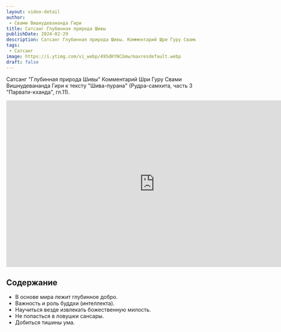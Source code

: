 ```yaml
---
layout: video-detail
author:
 - Свами Вишнудевананда Гири
title: Сатсанг Глубинная природа Шивы
publishDate: 2024-02-29
description: Сатсанг Глубинная природа Шивы. Комментарий Шри Гуру Свами Вишнудевананда Гири к тексту "Шива-пурана" (Рудра-самхита, часть 3 "Парвати-кханда", гл.11).
tags: 
 - Сатсанг
image: https://i.ytimg.com/vi_webp/495dKYNCGmw/maxresdefault.webp
draft: false
---
```


 Сатсанг "Глубинная природа Шивы"
Комментарий Шри Гуру Свами Вишнудевананда Гири к тексту "Шива-пурана" (Рудра-самхита, часть 3 "Парвати-кханда", гл.11).

<iframe width="790" height="444" src="https://www.youtube.com/embed/495dKYNCGmw" frameborder="0" allowfullscreen=""></iframe> 

## Содержание

- В основе мира лежит глубинное добро.
- Важность и роль буддхи (интеллекта).
- Научиться везде извлекать божественную милость.
- Не попасться в ловушки сансары.
- Добиться тишины ума.
